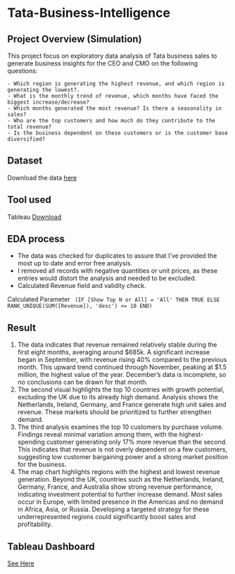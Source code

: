 # Tata-Business-Intelligence

## Project Overview (Simulation)
This project focus on exploratory data analysis of Tata business sales to generate business insights for the CEO and CMO on the following questions:

    - Which region is generating the highest revenue, and which region is generating the lowest?.
    - What is the monthly trend of revenue, which months have faced the biggest increase/decrease?
    - Which months generated the most revenue? Is there a seasonality in sales?
    - Who are the top customers and how much do they contribute to the total revenue? 
    - Is the business dependent on these customers or is the customer base diversified?


## Dataset
  Download the data [here](https://github.com/jims01/Tata-Business-Intelligence/blob/main/Online%20Retail%20Data%20Set.xlsx)

## Tool used
   Tableau [Download](https://www.tableau.com/en-gb)

## EDA process
  - The data was checked for duplicates to assure that I’ve provided the most up to date and error free analysis.
  - I removed all records with negative quantities or unit prices, as these entries would distort the analysis and needed to be excluded.
  - Calculated Revenue field and validity check.

Calculated Parameter
`` 
(IF [Show Top N or All] = 'All' THEN
    TRUE
ELSE
    RANK_UNIQUE(SUM([Revenue]), 'desc') <= 10
END) ``

## Result
1. The data indicates that revenue remained relatively stable during the first eight months, averaging around $685k. A significant increase began in September, with revenue rising 40% compared to the previous month. This upward trend continued through November, peaking at $1.5 million, the highest value of the year. December’s data is incomplete, so no conclusions can be drawn for that month.
2. The second visual highlights the top 10 countries with growth potential, excluding the UK due to its already high demand. Analysis shows the Netherlands, Ireland, Germany, and France generate high unit sales and revenue. These markets should be prioritized to further strengthen demand.
3. The third analysis examines the top 10 customers by purchase volume. Findings reveal minimal variation among them, with the highest-spending customer generating only 17% more revenue than the second. This indicates that revenue is not overly dependent on a few customers, suggesting low customer bargaining power and a strong market position for the business.
4. The map chart highlights regions with the highest and lowest revenue generation. Beyond the UK, countries such as the Netherlands, Ireland, Germany, France, and Australia show strong revenue performance, indicating investment potential to further increase demand. Most sales occur in Europe, with limited presence in the Americas and no demand in Africa, Asia, or Russia. Developing a targeted strategy for these underrepresented regions could significantly boost sales and profitability.

## Tableau Dashboard
[See Here](https://public.tableau.com/app/profile/adebayo.ajayi5142/viz/TATADASHBOARD/Dashboard1?publish=yes)














    
  
